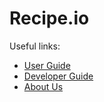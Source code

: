 # Recipe.io

Useful links:
* [User Guide](UserGuide.md)
* [Developer Guide](DeveloperGuide.md)
* [About Us](AboutUs.md)
